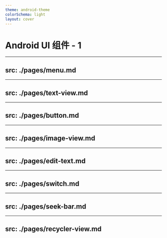 ```yaml
---
theme: android-theme
colorSchema: light
layout: cover
---
```


# Android UI 组件 - 1


---
src: ./pages/menu.md
---

---
src: ./pages/text-view.md
---

---
src: ./pages/button.md
---

---
src: ./pages/image-view.md
---

---
src: ./pages/edit-text.md
---

---
src: ./pages/switch.md
---

---
src: ./pages/seek-bar.md
---

---
src: ./pages/recycler-view.md
---
